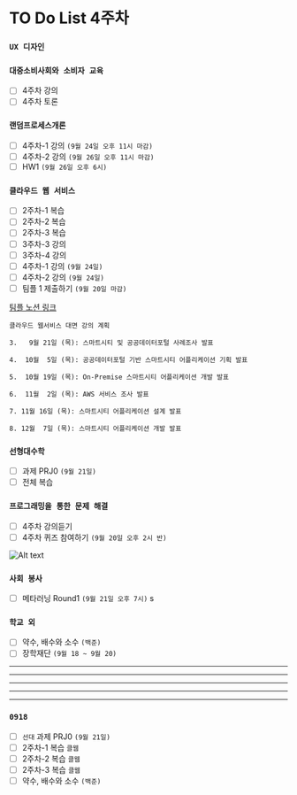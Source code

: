 # TO Do List 4주차

### `UX 디자인` 

### `대중소비사회와 소비자 교육`
- [ ] 4주차 강의
- [ ] 4주차 토론

### `랜덤프로세스개론`
- [ ] 4주차-1 강의 `(9월 24일 오후 11시 마감)`
- [ ] 4주차-2 강의 `(9월 26일 오후 11시 마감)`
- [ ] HW1 `(9월 26일 오후 6시)`

### `클라우드 웹 서비스`
- [ ] 2주차-1 복습
- [ ] 2주차-2 복습
- [ ] 2주차-3 복습 
- [ ] 3주차-3 강의 
- [ ] 3주차-4 강의 
- [ ] 4주차-1 강의 `(9월 24일)`
- [ ] 4주차-2 강의 `(9월 24일)` 
- [ ] 팀플 1 제출하기 `(9월 20일 마감)`

[팀플 노션 링크](https://www.notion.so/Cloud-Web-Service-Team-Project-cb7f98e2e37c43fd98b7937e0d5018c5)
```
클라우드 웹서비스 대면 강의 계획

3.   9월 21일 (목): 스마트시티 및 공공데이터포털 사례조사 발표

4.  10월  5일 (목): 공공데이터포털 기반 스마트시티 어플리케이션 기획 발표

5.  10월 19일 (목): On-Premise 스마트시티 어플리케이션 개발 발표

6.  11월  2일 (목): AWS 서비스 조사 발표

7. 11월 16일 (목): 스마트시티 어플리케이션 설계 발표

8. 12월  7일 (목): 스마트시티 어플리케이션 개발 발표
```

### `선형대수학`
- [ ] 과제 PRJ0 `(9월 21일)`
- [ ] 전체 복습

### `프로그래밍을 통한 문제 해결`
- [ ] 4주차 강의듣기
- [ ] 4주차 퀴즈 참여하기 `(9월 20일 오후 2시 반)`

![Alt text](%E1%84%91%E1%85%B3%E1%84%90%E1%85%A9%E1%86%BC%E1%84%86%E1%85%AE%E1%86%AB%E1%84%80%E1%85%A1%E1%86%BC%E1%84%8B%E1%85%B4%E1%84%80%E1%85%A8%E1%84%92%E1%85%AC%E1%86%A8%E1%84%89%E1%85%A5.png)

### `사회 봉사`
- [ ] 메타러닝 Round1 `(9월 21일 오후 7시)`
s
### `학교 외`
- [ ] 약수, 배수와 소수 `(백준)`
- [ ] 장학재단 `(9월 18 ~ 9월 20)`

---
---
---
---
---

### `0918` 
- [ ] `선대` 과제 PRJ0 `(9월 21일)`
- [ ] 2주차-1 복습 `클웹`
- [ ] 2주차-2 복습 `클웹`
- [ ] 2주차-3 복습 `클웹`
- [ ] 약수, 배수와 소수 `(백준)`
